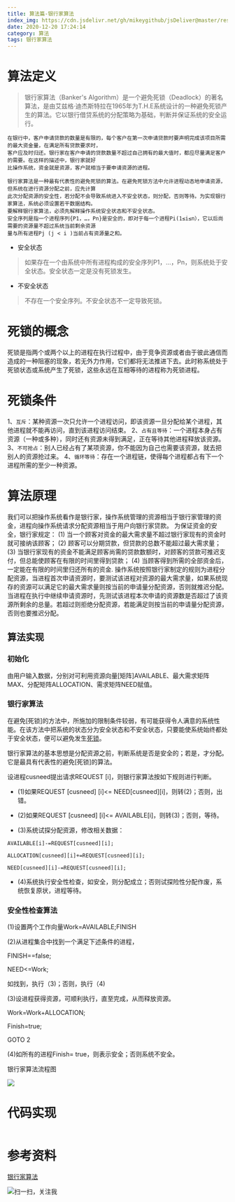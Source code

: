```yaml
---
title: 算法篇-银行家算法
index_img: https://cdn.jsdelivr.net/gh/mikeygithub/jsDeliver@master/resource/img/yhjsf.png
date: 2020-12-20 17:24:14
category: 算法
tags: 银行家算法
---
```


# 算法定义

>银行家算法（Banker's Algorithm）是一个避免死锁（Deadlock）的著名算法，是由艾兹格·迪杰斯特拉在1965年为T.H.E系统设计的一种避免死锁产生的算法。它以银行借贷系统的分配策略为基础，判断并保证系统的安全运行。

```text
在银行中，客户申请贷款的数量是有限的，每个客户在第一次申请贷款时要声明完成该项目所需的最大资金量，在满足所有贷款要求时，
客户应及时归还。银行家在客户申请的贷款数量不超过自己拥有的最大值时，都应尽量满足客户的需要。在这样的描述中，银行家就好
比操作系统，资金就是资源，客户就相当于要申请资源的进程。

银行家算法是一种最有代表性的避免死锁的算法。在避免死锁方法中允许进程动态地申请资源，但系统在进行资源分配之前，应先计算
此次分配资源的安全性，若分配不会导致系统进入不安全状态，则分配，否则等待。为实现银行家算法，系统必须设置若干数据结构。
要解释银行家算法，必须先解释操作系统安全状态和不安全状态。
安全序列是指一个进程序列{P1，…，Pn}是安全的，即对于每一个进程Pi(1≤i≤n），它以后尚需要的资源量不超过系统当前剩余资源
量与所有进程Pj (j < i )当前占有资源量之和。
```
- 安全状态
>如果存在一个由系统中所有进程构成的安全序列P1，…，Pn，则系统处于安全状态。安全状态一定是没有死锁发生。

- 不安全状态
>不存在一个安全序列。不安全状态不一定导致死锁。


# 死锁的概念

死锁是指两个或两个以上的进程在执行过程中，由于竞争资源或者由于彼此通信而造成的一种阻塞的现象，若无外力作用，它们都将无法推进下去。此时称系统处于死锁状态或系统产生了死锁，这些永远在互相等待的进程称为死锁进程。

# 死锁条件

1、`互斥`：某种资源一次只允许一个进程访问，即该资源一旦分配给某个进程，其他进程就不能再访问，直到该进程访问结束。
2、`占有且等待`：一个进程本身占有资源（一种或多种），同时还有资源未得到满足，正在等待其他进程释放该资源。
3、`不可抢占`：别人已经占有了某项资源，你不能因为自己也需要该资源，就去把别人的资源抢过来。
4、`循环等待`：存在一个进程链，使得每个进程都占有下一个进程所需的至少一种资源。


# 算法原理
我们可以把操作系统看作是银行家，操作系统管理的资源相当于银行家管理的资金，进程向操作系统请求分配资源相当于用户向银行家贷款。
为保证资金的安全，银行家规定：
(1) 当一个顾客对资金的最大需求量不超过银行家现有的资金时就可接纳该顾客；
(2) 顾客可以分期贷款，但贷款的总数不能超过最大需求量；
(3) 当银行家现有的资金不能满足顾客尚需的贷款数额时，对顾客的贷款可推迟支付，但总能使顾客在有限的时间里得到贷款；
(4) 当顾客得到所需的全部资金后，一定能在有限的时间里归还所有的资金.
操作系统按照银行家制定的规则为进程分配资源，当进程首次申请资源时，要测试该进程对资源的最大需求量，如果系统现存的资源可以满足它的最大需求量则按当前的申请量分配资源，否则就推迟分配。当进程在执行中继续申请资源时，先测试该进程本次申请的资源数是否超过了该资源所剩余的总量。若超过则拒绝分配资源，若能满足则按当前的申请量分配资源，否则也要推迟分配。


## 算法实现

### 初始化

由用户输入数据，分别对可利用资源向量[矩阵]AVAILABLE、最大需求矩阵MAX、分配矩阵ALLOCATION、需求矩阵NEED赋值。

### 银行家算法

在避免[死锁]的方法中，所施加的限制条件较弱，有可能获得令人满意的系统性能。在该方法中把系统的状态分为安全状态和不安全状态，只要能使系统始终都处于安全状态，便可以避免发生[死锁]()。

银行家算法的基本思想是分配资源之前，判断系统是否是安全的；若是，才分配。它是最具有代表性的避免[死锁]的算法。

设进程cusneed提出请求REQUEST [i]，则银行家算法按如下规则进行判断。

- (1)如果REQUEST [cusneed] [i]<= NEED[cusneed][i]，则转(2)；否则，出错。

- (2)如果REQUEST [cusneed] [i]<= AVAILABLE[i]，则转(3)；否则，等待。

- (3)系统试探分配资源，修改相关数据：
```text
AVAILABLE[i]-=REQUEST[cusneed][i];

ALLOCATION[cusneed][i]+=REQUEST[cusneed][i];

NEED[cusneed][i]-=REQUEST[cusneed][i];
```
- (4)系统执行安全性检查，如安全，则分配成立；否则试探险性分配作废，系统恢复原状，进程等待。

### 安全性检查算法

(1)设置两个工作向量Work=AVAILABLE;FINISH

(2)从进程集合中找到一个满足下述条件的进程，

FINISH==false;

NEED<=Work;

如找到，执行（3)；否则，执行（4)

(3)设进程获得资源，可顺利执行，直至完成，从而释放资源。

Work=Work+ALLOCATION;

Finish=true;

GOTO 2

(4)如所有的进程Finish= true，则表示安全；否则系统不安全。

银行家算法流程图

![](https://cdn.jsdelivr.net/gh/mikeygithub/jsDeliver@master/resource/yhjsf-1.jpeg)

# 代码实现

```java

```

# 参考资料

[银行家算法](https://www.jianshu.com/p/c7658a81fb21)<br/>


![扫一扫，关注我](https://cdn.jsdelivr.net/gh/mikeygithub/jsDeliver@master/resource/img/wechat.jpg)